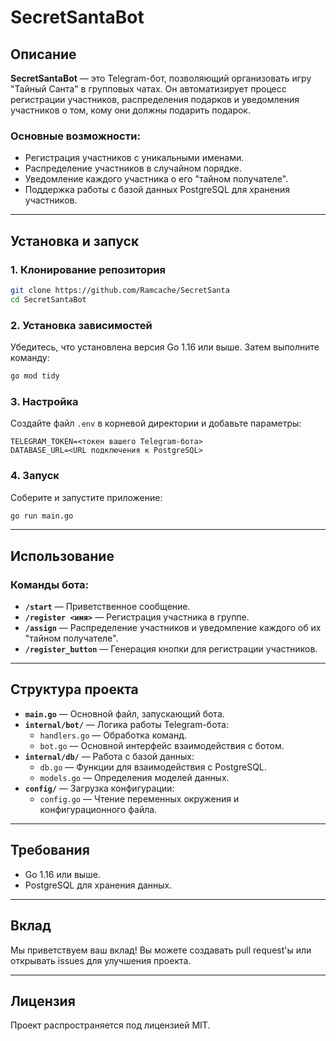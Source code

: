 # SecretSantaBot

## Описание
**SecretSantaBot** — это Telegram-бот, позволяющий организовать игру "Тайный Санта" в групповых чатах. Он автоматизирует процесс регистрации участников, распределения подарков и уведомления участников о том, кому они должны подарить подарок.

### Основные возможности:
- Регистрация участников с уникальными именами.
- Распределение участников в случайном порядке.
- Уведомление каждого участника о его "тайном получателе".
- Поддержка работы с базой данных PostgreSQL для хранения участников.

---

## Установка и запуск

### 1. Клонирование репозитория
```bash
git clone https://github.com/Ramcache/SecretSanta
cd SecretSantaBot
```

### 2. Установка зависимостей
Убедитесь, что установлена версия Go 1.16 или выше. Затем выполните команду:
```bash
go mod tidy
```

### 3. Настройка
Создайте файл `.env` в корневой директории и добавьте параметры:
```env
TELEGRAM_TOKEN=<токен вашего Telegram-бота>
DATABASE_URL=<URL подключения к PostgreSQL>
```

### 4. Запуск
Соберите и запустите приложение:
```bash
go run main.go
```

---

## Использование

### Команды бота:
- **`/start`** — Приветственное сообщение.
- **`/register <имя>`** — Регистрация участника в группе.
- **`/assign`** — Распределение участников и уведомление каждого об их "тайном получателе".
- **`/register_button`** — Генерация кнопки для регистрации участников.

---

## Структура проекта

- **`main.go`** — Основной файл, запускающий бота.
- **`internal/bot/`** — Логика работы Telegram-бота:
  - `handlers.go` — Обработка команд.
  - `bot.go` — Основной интерфейс взаимодействия с ботом.
- **`internal/db/`** — Работа с базой данных:
  - `db.go` — Функции для взаимодействия с PostgreSQL.
  - `models.go` — Определения моделей данных.
- **`config/`** — Загрузка конфигурации:
  - `config.go` — Чтение переменных окружения и конфигурационного файла.

---

## Требования

- Go 1.16 или выше.
- PostgreSQL для хранения данных.

---

## Вклад
Мы приветствуем ваш вклад! Вы можете создавать pull request'ы или открывать issues для улучшения проекта.

---

## Лицензия
Проект распространяется под лицензией MIT.

